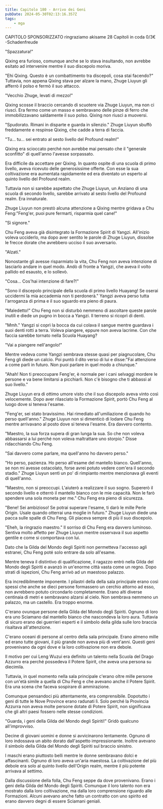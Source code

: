 ```yaml
---
title: Capitolo 180 - Arrivo dei Geni
pubDate: 2024-05-30T02:13:16.357Z
tags:
    - mga
---
```



CAPITOLO SPONSORIZZATO ringraziamo akisame
28 Capitoli in coda 0/3€
-Schadenfreude


"Spazzatura!"


Qixing era furioso, comunque anche se lo stava insultando, non avrebbe esitato ad intervenire mentre il suo discepolo moriva.


"Ehi Qixing. Questo è un combattimento tra discepoli, cosa stai facendo?" Tuttavia, non appena Qixing stava per alzare la mano, Zhuge Liuyun gli afferrò il polso e fermò il suo attacco.


"Vecchio Zhuge, levati di mezzo!"


Qixing scosse il braccio cercando di scuotere via Zhuge Liuyun, ma non ci riuscì. Era fermo come un masso e sembravano delle pinze di ferro che immobilizzavano saldamente il suo polso. Qixing non riuscì a muoversi.


"Spudorato. Rimani in disparte e guarda in silenzio." Zhuge Liuyun sbuffò freddamente e respinse Qixing, che cadde a terra di faccia.


"Tu... tu... sei entrato al sesto livello del Profound realm!"


Qixing era scioccato perché non avrebbe mai pensato che il "generale sconfitto" di quell'anno l'avesse sorpassato.


Era difficile da accettare per Qixing. In quanto ospite di una scuola di primo livello, aveva ricevuto delle generosissime offerte. Con esse la sua coltivazione era aumentata rapidamente ed era diventato un esperto al quinto livello del Profound realm.


Tuttavia non si sarebbe aspettato che Zhuge Liuyun, un Anziano di una scuola di secondo livello, sarebbe arrivato al sesto livello del Profound realm. Era innaturale.


Zhuge Liuyun non prestò alcuna attenzione a Qixing mentre gridava a Chu Feng:"Feng'er, puoi pure fermarti, risparmia quel cane!"


"Sì signore."


Chu Feng aveva già disintegrato la Formazione Spirit di Yangzi. All'inizio voleva ucciderlo, ma dopo aver sentito le parole di Zhuge Liuyun, dissolse le frecce dorate che avrebbero ucciso il suo avversario.


"Alzati."


Nonostante gli avesse risparmiato la vita, Chu Feng non aveva intenzione di lasciarlo andare in quel modo. Andò di fronte a Yangzi, che aveva il volto pallido ed esausto, e lo sollevò.


"Cosa... Cos'hai intenzione di fare?!"


"Sono il discepolo principale della scuola di primo livello Huayang! Se oserai uccidermi la mia accademia non ti perdonerà." Yangzi aveva perso tutta l'arroganza di prima e il suo sguardo era pieno di paura.


"Maledetto!" Chu Feng non si disturbò nemmeno di ascoltare queste parole inutili e diede un pugno in bocca a Yangzi. Il terreno si ricoprì di denti.


"Mmh." Yangzi si coprì la bocca da cui colava il sangue mentre guardava i suoi denti rotti a terra. Voleva piangere, eppure non aveva lacrime. Con che faccia sarebbe tornato nella Scuola Huayang?


"Vai a piangere nell'angolo!"


Mentre vedeva come Yangzi sembrava stesse quasi per piagnucolare, Chu Feng gli diede un calcio. Poi puntò il dito verso di lui e disse:"Fai attenzione a come parli in futuro. Non puoi parlare in quel modo a chiunque."


"Ahah! Non ti preoccupare Feng'er, è normale per i cani selvaggi mordere le persone e va bene limitarsi a picchiarli. Non c'è bisogno che ti abbassi al suo livello."


Zhuge Liuyun era di ottimo umore visto che il suo discepolo aveva vinto così velocemente. Dopo aver rilasciato la Formazione Spirit, portò Chu Feng al luogo dove si teneva l'esame.


"Feng'er, sei stato bravissimo. Hai rimediato all'umiliazione di quando ho perso quell'anno." Zhuge Liuyun non si dimenticò di lodare Chu Feng mentre arrivavano al posto dove si teneva l'esame. Era davvero contento.


"Maestro, la sua forza supera di gran lunga la sua. So che non voleva abbassarsi a lui perché non voleva maltrattare uno storpio." Disse ridacchiando Chu Feng.


"Sai davvero come parlare, ma quell'anno ho davvero perso."


"Ho perso, pazienza. Ho perso all'esame del mantello bianco. Quell'anno, se non mi avesse ostacolato, forse avrei potuto vedere com'era il secondo stadio." Zhuge Liuyun sentì un po' di rimpianto mentre menzionava gli eventi di quell'anno.


"Maestro, non si preoccupi. L'aiuterò a realizzare il suo sogno. Supererò il secondo livello e otterrò il mantello bianco con le mie capacità. Non le farò spendere una sola moneta per me." Chu Feng era pieno di sicurezza.


"Bene! Sei ambizioso! Se potrai superare l'esame, ti darò le mille Perle Origin.
Usale quando otterrai una moglie in futuro." Zhuge Liuyun diede una pacca sulle spalle di Chu Feng. Gli piaceva sempre di più il suo discepolo.


"Eheh, la ringrazio maestro." Il sorriso di Chu Feng era davvero luminoso. Sentiva molto affetto per Zhuge Liuyun mentre osservava il suo aspetto gentile e come si comportava con lui.


Dato che la Gilda del Mondo degli Spiriti non permetteva l'accesso agli estranei, Chu Feng poté solo entrare da solo all'esame.


Mentre teneva il distintivo di qualificazione, il ragazzo entrò nella Gilda del Mondo degli Spiriti e avanzò in un'enorme città vasta come un regno. Dopo strati di ispezioni, Chu Feng arrivò ad un maestoso palazzo.


Era incredibilmente imponente. I pilastri della della sala principale erano così spessi che anche se dieci persone formassero un cerchio attorno ad esso, non avrebbero potuto circondarlo completamente. Erano alti diverse centinaia di metri e sembravano alzarsi al cielo. Non sembrava nemmeno un palazzo, ma un castello. Era troppo enorme.


C'erano ovunque persone della Gilda del Mondo degli Spiriti. Ognuno di loro era uno Sciamano dal mantello bianco che nascondeva la loro aura. Tuttavia di sicuro erano dei guerrieri esperti e il simbolo della gilda sulle loro braccia risaltava all'attenzione.


C'erano oceani di persone al centro della sala principale. Erano almeno mille ed erano tutte giovani, il più grande non aveva più di vent'anni. Questi geni provenivano da ogni dove e la loro coltivazione non era debole.


Il motivo per cui Leng Wuzui era definito un talento nella Scuola del Drago Azzurro era perché possedeva il Potere Spirit, che aveva una persona su diecimila.


Tuttavia, in quel momento nella sala principale c'erano oltre mille persone con un'età simile a quella di Chu Feng e che avevano anche il Potere Spirit. Era una scena che faceva sospirare di ammirazione.


Comunque pensandoci più attentamente, era comprensibile. Dopotutto i geni di tutte le Nove Province erano radunati lì. Solo perché la Provincia Azzurra non aveva molte persone dotate di Potere Spirit, non significava che gli altri paesi fossero nelle stesse condizioni.


"Guarda, i geni della Gilda del Mondo degli Spiriti!" Gridò qualcuno all'improvviso.


Decine di giovani uomini e donne si avvicinarono lentamente. Ognuno di loro indossava un abito dorato dall'aspetto impressionante. Inoltre avevano il simbolo della Gilda del Mondo degli Spiriti sul braccio sinistro.


I maschi erano piuttosto belli mentre le donne sembravano dolci e affascinanti. Ognuno di loro aveva un'aria maestosa. La coltivazione del più debole era solo al quinto livello dell'Origin realm, mentre il più potente arrivava al settimo.


Dalla discussione della folla, Chu Feng seppe da dove provenivano. Erano i geni della Gilda del Mondo degli Spiriti. Comunque il loro talento non era mostrato dalla loro coltivazione, ma dalla loro comprensione riguardo alle Formazioni. Alcuni avevano anche fatto un contratto con uno spirito ed erano davvero degni di essere Sciamani geniali.





